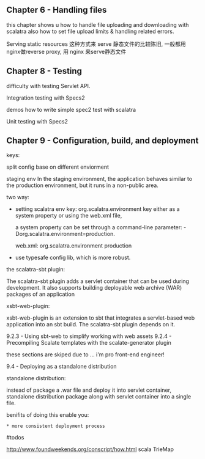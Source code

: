 


## Chapter 6 - Handling files

this chapter shows u how to handle file uploading and downloading with scalatra
also how to set file upload limits & handling related errors.


Serving static resources
这种方式来 serve 静态文件的比较陈旧, 一般都用nginx做reverse proxy, 用 nginx 来serve静态文件



## Chapter 8 - Testing


difficulty with testing Servlet API.

Integration testing with Specs2
    
  demos how to write simple spec2 test with scalatra

Unit testing with Specs2
  


## Chapter 9 - Configuration, build, and deployment

keys:
    
  split config base on different enviorment

staging env
  In the staging environment, the application behaves similar to the production 
  environment, but it runs in a non-public area.


two way:
* setting scalatra env key:
  org.scalatra.environment key either as a system property or using the web.xml file,

    a system property can be set through a command-line parameter: -Dorg.scalatra.environment=production.

    web.xml:
      <context-param>
        <param-name>org.scalatra.environment</param-name>
        <param-value>production</param-value>
      </context-param>

* use typesafe config lib, which is more robust.

  
the scalatra-sbt plugin:

The scalatra-sbt plugin adds a servlet container that can be used during development. 
It also supports building deployable web archive (WAR) packages of an application


xsbt-web-plugin:

xsbt-web-plugin is an extension to sbt that integrates a servlet-based web application into an sbt build. 
The scalatra-sbt plugin depends on it.

9.2.3 - Using sbt-web to simplify working with web assets
9.2.4 - Precompiling Scalate templates with the scalate-generator plugin

these sections are skiped due to ... i'm pro front-end engineer!

9.4 - Deploying as a standalone distribution

standalone distribution:
  
  instead of package a .war file and deploy it into servlet container, standalone distribution package
  along with servlet container into a single file.

  benifits of doing this enable you:

    * more consistent deployment process
    


#todos

http://www.foundweekends.org/conscript/how.html
scala TrieMap
